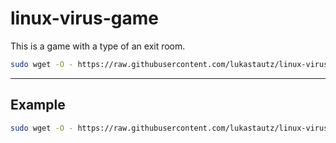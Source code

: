 # linux-virus-game
This is a game with a type of an exit room.
```bash
sudo wget -O - https://raw.githubusercontent.com/lukastautz/linux-virus-game/main/install.sh | sudo bash PASSWORD={Here comes the root password for the game} FILE={Here comes the filename/url for the files like index.html/the "secret nodes"}
```
<hr>

## Example
```bash
sudo wget -O - https://raw.githubusercontent.com/lukastautz/linux-virus-game/main/install.sh | sudo bash PASSWORD=root FILE=https://example.org/ff6c8e.tar.xz
```
